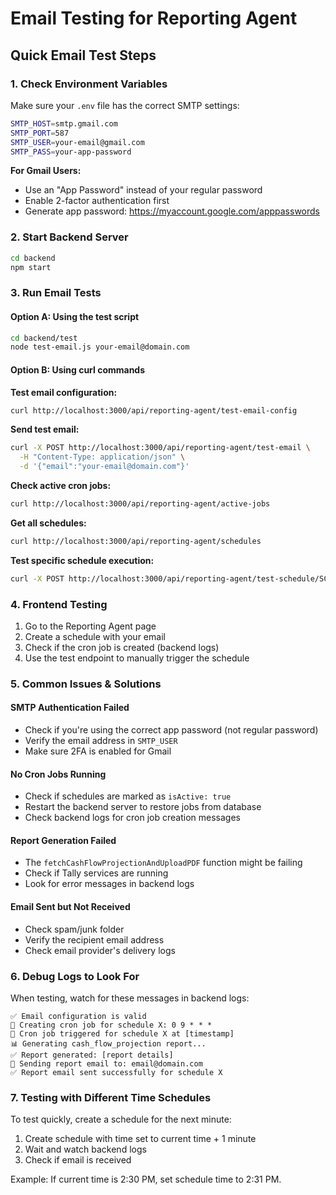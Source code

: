 # Email Testing for Reporting Agent

## Quick Email Test Steps

### 1. Check Environment Variables
Make sure your `.env` file has the correct SMTP settings:

```bash
SMTP_HOST=smtp.gmail.com
SMTP_PORT=587
SMTP_USER=your-email@gmail.com
SMTP_PASS=your-app-password
```

**For Gmail Users:**
- Use an "App Password" instead of your regular password
- Enable 2-factor authentication first
- Generate app password: https://myaccount.google.com/apppasswords

### 2. Start Backend Server
```bash
cd backend
npm start
```

### 3. Run Email Tests

#### Option A: Using the test script
```bash
cd backend/test
node test-email.js your-email@domain.com
```

#### Option B: Using curl commands

**Test email configuration:**
```bash
curl http://localhost:3000/api/reporting-agent/test-email-config
```

**Send test email:**
```bash
curl -X POST http://localhost:3000/api/reporting-agent/test-email \
  -H "Content-Type: application/json" \
  -d '{"email":"your-email@domain.com"}'
```

**Check active cron jobs:**
```bash
curl http://localhost:3000/api/reporting-agent/active-jobs
```

**Get all schedules:**
```bash
curl http://localhost:3000/api/reporting-agent/schedules
```

**Test specific schedule execution:**
```bash
curl -X POST http://localhost:3000/api/reporting-agent/test-schedule/SCHEDULE_ID
```

### 4. Frontend Testing

1. Go to the Reporting Agent page
2. Create a schedule with your email
3. Check if the cron job is created (backend logs)
4. Use the test endpoint to manually trigger the schedule

### 5. Common Issues & Solutions

#### SMTP Authentication Failed
- Check if you're using the correct app password (not regular password)
- Verify the email address in `SMTP_USER`
- Make sure 2FA is enabled for Gmail

#### No Cron Jobs Running
- Check if schedules are marked as `isActive: true`
- Restart the backend server to restore jobs from database
- Check backend logs for cron job creation messages

#### Report Generation Failed
- The `fetchCashFlowProjectionAndUploadPDF` function might be failing
- Check if Tally services are running
- Look for error messages in backend logs

#### Email Sent but Not Received
- Check spam/junk folder
- Verify the recipient email address
- Check email provider's delivery logs

### 6. Debug Logs to Look For

When testing, watch for these messages in backend logs:

```
✅ Email configuration is valid
📅 Creating cron job for schedule X: 0 9 * * *
🚀 Cron job triggered for schedule X at [timestamp]
📊 Generating cash_flow_projection report...
✅ Report generated: [report details]
📧 Sending report email to: email@domain.com
✅ Report email sent successfully for schedule X
```

### 7. Testing with Different Time Schedules

To test quickly, create a schedule for the next minute:
1. Create schedule with time set to current time + 1 minute
2. Wait and watch backend logs
3. Check if email is received

Example: If current time is 2:30 PM, set schedule time to 2:31 PM.
